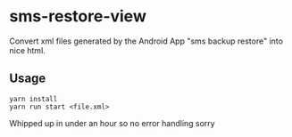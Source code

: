 # sms-restore-view

Convert xml files generated by the Android App "sms backup restore" into nice html.

## Usage

    yarn install
    yarn run start <file.xml>

Whipped up in under an hour so no error handling sorry
